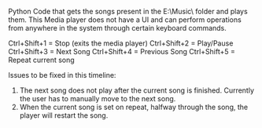 Python Code that gets the songs present in the E:\\Music\\ folder and plays them. This Media player does not have a UI and can perform operations from anywhere in the system through certain keyboard commands.

Ctrl+Shift+1 = Stop (exits the media player)
Ctrl+Shift+2 = Play/Pause
Ctrl+Shift+3 = Next Song
Ctrl+Shift+4 = Previous Song
Ctrl+Shift+5 = Repeat current song

Issues to be fixed in this timeline:

1) The next song does not play after the current song is finished. Currently the user has to manually move to the next song.
2) When the current song is set on repeat, halfway through the song, the player will restart the song.
